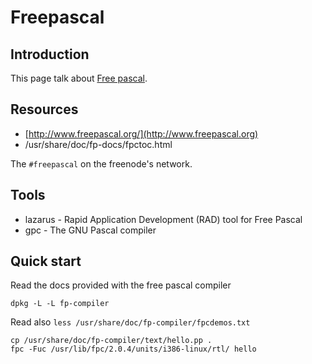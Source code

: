 # Freepascal

## Introduction

This page talk about [Free pascal](http://www.freepascal.org/).

## Resources

*   [http://www.freepascal.org/](http://www.freepascal.org) 
*   /usr/share/doc/fp-docs/fpctoc.html

The `#freepascal` on the freenode's network.

## Tools

*   lazarus - Rapid Application Development (RAD) tool for Free Pascal
*   gpc - The GNU Pascal compiler

## Quick start

Read the docs provided with the free pascal compiler

    dpkg -L -L fp-compiler

Read also `less /usr/share/doc/fp-compiler/fpcdemos.txt`

    cp /usr/share/doc/fp-compiler/text/hello.pp .
    fpc -Fuc /usr/lib/fpc/2.0.4/units/i386-linux/rtl/ hello
